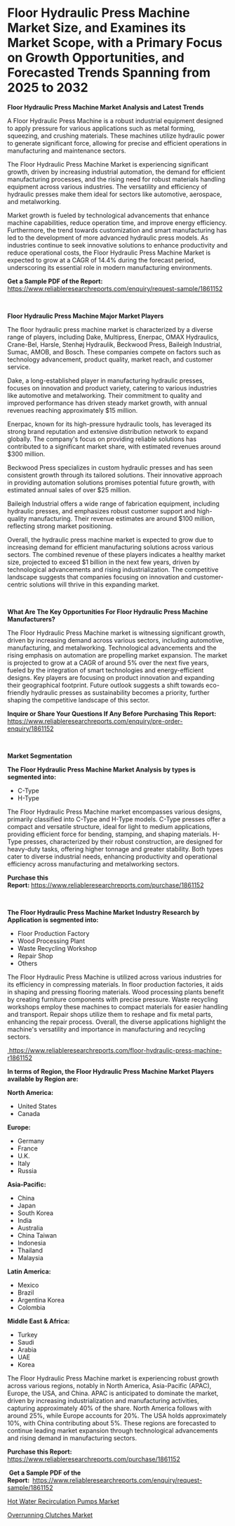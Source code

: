 <p><h1>Floor Hydraulic Press Machine Market Size, and Examines its Market Scope, with a Primary Focus on Growth Opportunities, and Forecasted Trends Spanning from 2025 to 2032</h1></p><p><strong>Floor Hydraulic Press Machine Market Analysis and Latest Trends</strong></p>
<p><p>A Floor Hydraulic Press Machine is a robust industrial equipment designed to apply pressure for various applications such as metal forming, squeezing, and crushing materials. These machines utilize hydraulic power to generate significant force, allowing for precise and efficient operations in manufacturing and maintenance sectors.</p><p>The Floor Hydraulic Press Machine Market is experiencing significant growth, driven by increasing industrial automation, the demand for efficient manufacturing processes, and the rising need for robust materials handling equipment across various industries. The versatility and efficiency of hydraulic presses make them ideal for sectors like automotive, aerospace, and metalworking.</p><p>Market growth is fueled by technological advancements that enhance machine capabilities, reduce operation time, and improve energy efficiency. Furthermore, the trend towards customization and smart manufacturing has led to the development of more advanced hydraulic press models. As industries continue to seek innovative solutions to enhance productivity and reduce operational costs, the Floor Hydraulic Press Machine Market is expected to grow at a CAGR of 14.4% during the forecast period, underscoring its essential role in modern manufacturing environments.</p></p>
<p><strong>Get a Sample PDF of the Report:&nbsp;</strong> <a href="https://www.reliableresearchreports.com/enquiry/request-sample/1861152?utm_campaign=2245&utm_medium=2&utm_source=Github&utm_content=ia&utm_term=28022025&utm_id=floor-hydraulic-press-machine">https://www.reliableresearchreports.com/enquiry/request-sample/1861152</a></p>
<p>&nbsp;</p>
<p><strong>Floor Hydraulic Press Machine Major Market Players</strong></p>
<p><p>The floor hydraulic press machine market is characterized by a diverse range of players, including Dake, Multipress, Enerpac, OMAX Hydraulics, Crane-Bel, Harsle, Stenhøj Hydraulik, Beckwood Press, Baileigh Industrial, Sumac, AMOB, and Bosch. These companies compete on factors such as technology advancement, product quality, market reach, and customer service.</p><p>Dake, a long-established player in manufacturing hydraulic presses, focuses on innovation and product variety, catering to various industries like automotive and metalworking. Their commitment to quality and improved performance has driven steady market growth, with annual revenues reaching approximately $15 million.</p><p>Enerpac, known for its high-pressure hydraulic tools, has leveraged its strong brand reputation and extensive distribution network to expand globally. The company's focus on providing reliable solutions has contributed to a significant market share, with estimated revenues around $300 million.</p><p>Beckwood Press specializes in custom hydraulic presses and has seen consistent growth through its tailored solutions. Their innovative approach in providing automation solutions promises potential future growth, with estimated annual sales of over $25 million.</p><p>Baileigh Industrial offers a wide range of fabrication equipment, including hydraulic presses, and emphasizes robust customer support and high-quality manufacturing. Their revenue estimates are around $100 million, reflecting strong market positioning.</p><p>Overall, the hydraulic press machine market is expected to grow due to increasing demand for efficient manufacturing solutions across various sectors. The combined revenue of these players indicates a healthy market size, projected to exceed $1 billion in the next few years, driven by technological advancements and rising industrialization. The competitive landscape suggests that companies focusing on innovation and customer-centric solutions will thrive in this expanding market.</p></p>
<p>&nbsp;</p>
<p><strong>What Are The Key Opportunities For Floor Hydraulic Press Machine Manufacturers?</strong></p>
<p><p>The Floor Hydraulic Press Machine market is witnessing significant growth, driven by increasing demand across various sectors, including automotive, manufacturing, and metalworking. Technological advancements and the rising emphasis on automation are propelling market expansion. The market is projected to grow at a CAGR of around 5% over the next five years, fueled by the integration of smart technologies and energy-efficient designs. Key players are focusing on product innovation and expanding their geographical footprint. Future outlook suggests a shift towards eco-friendly hydraulic presses as sustainability becomes a priority, further shaping the competitive landscape of this sector.</p></p>
<p><strong>Inquire or Share Your Questions If Any Before Purchasing This Report:</strong> <a href="https://www.reliableresearchreports.com/enquiry/pre-order-enquiry/1861152?utm_campaign=2245&utm_medium=2&utm_source=Github&utm_content=ia&utm_term=28022025&utm_id=floor-hydraulic-press-machine">https://www.reliableresearchreports.com/enquiry/pre-order-enquiry/1861152</a></p>
<p>&nbsp;</p>
<p><strong>Market Segmentation</strong></p>
<p><strong>The Floor Hydraulic Press Machine Market Analysis by types is segmented into:</strong></p>
<p><ul><li>C-Type</li><li>H-Type</li></ul></p>
<p><p>The Floor Hydraulic Press Machine market encompasses various designs, primarily classified into C-Type and H-Type models. C-Type presses offer a compact and versatile structure, ideal for light to medium applications, providing efficient force for bending, stamping, and shaping materials. H-Type presses, characterized by their robust construction, are designed for heavy-duty tasks, offering higher tonnage and greater stability. Both types cater to diverse industrial needs, enhancing productivity and operational efficiency across manufacturing and metalworking sectors.</p></p>
<p><strong>Purchase this Report:&nbsp;</strong><a href="https://www.reliableresearchreports.com/purchase/1861152?utm_campaign=2245&utm_medium=2&utm_source=Github&utm_content=ia&utm_term=28022025&utm_id=floor-hydraulic-press-machine">https://www.reliableresearchreports.com/purchase/1861152</a></p>
<p>&nbsp;</p>
<p><strong>The Floor Hydraulic Press Machine Market Industry Research by Application is segmented into:</strong></p>
<p><ul><li>Floor Production Factory</li><li>Wood Processing Plant</li><li>Waste Recycling Workshop</li><li>Repair Shop</li><li>Others</li></ul></p>
<p><p>The Floor Hydraulic Press Machine is utilized across various industries for its efficiency in compressing materials. In floor production factories, it aids in shaping and pressing flooring materials. Wood processing plants benefit by creating furniture components with precise pressure. Waste recycling workshops employ these machines to compact materials for easier handling and transport. Repair shops utilize them to reshape and fix metal parts, enhancing the repair process. Overall, the diverse applications highlight the machine's versatility and importance in manufacturing and recycling sectors.</p></p>
<p><a href="https://www.reliableresearchreports.com/floor-hydraulic-press-machine-r1861152?utm_campaign=2245&utm_medium=2&utm_source=Github&utm_content=ia&utm_term=28022025&utm_id=floor-hydraulic-press-machine">&nbsp;https://www.reliableresearchreports.com/floor-hydraulic-press-machine-r1861152</a></p>
<p><strong>In terms of Region, the Floor Hydraulic Press Machine Market Players available by Region are:</strong></p>
<p>
    <p> <strong> North America: </strong>
        <ul>
            <li>United States</li>
            <li>Canada</li>
        </ul>
        </p> 
    <p> <strong> Europe: </strong>
        <ul>
            <li>Germany</li>
            <li>France</li>
            <li>U.K.</li>
            <li>Italy</li>
            <li>Russia</li>
        </ul>
        </p> 
    <p> <strong> Asia-Pacific: </strong>
        <ul>
            <li>China</li>
            <li>Japan</li>
            <li>South Korea</li>
            <li>India</li>
            <li>Australia</li>
            <li>China Taiwan</li>
            <li>Indonesia</li>
            <li>Thailand</li>
            <li>Malaysia</li>
        </ul>
        </p> 
    <p> <strong> Latin America: </strong>
        <ul>
            <li>Mexico</li>
            <li>Brazil</li>
            <li>Argentina Korea</li>
            <li>Colombia</li>
        </ul>
        </p> 
    <p> <strong> Middle East & Africa: </strong>
        <ul>
            <li>Turkey</li>
            <li>Saudi</li>
            <li>Arabia</li>
            <li>UAE</li>
            <li>Korea</li>
        </ul>
    </p>
    </p>
<p><p>The Floor Hydraulic Press Machine market is experiencing robust growth across various regions, notably in North America, Asia-Pacific (APAC), Europe, the USA, and China. APAC is anticipated to dominate the market, driven by increasing industrialization and manufacturing activities, capturing approximately 40% of the share. North America follows with around 25%, while Europe accounts for 20%. The USA holds approximately 10%, with China contributing about 5%. These regions are forecasted to continue leading market expansion through technological advancements and rising demand in manufacturing sectors.</p></p>
<p><strong>Purchase this Report: </strong><a href="https://www.reliableresearchreports.com/purchase/1861152?utm_campaign=2245&utm_medium=2&utm_source=Github&utm_content=ia&utm_term=28022025&utm_id=floor-hydraulic-press-machine">https://www.reliableresearchreports.com/purchase/1861152</a></p>
<p>&nbsp;<strong>Get a Sample PDF of the Report:&nbsp;&nbsp;</strong><a href="https://www.reliableresearchreports.com/enquiry/request-sample/1861152?utm_campaign=2245&utm_medium=2&utm_source=Github&utm_content=ia&utm_term=28022025&utm_id=floor-hydraulic-press-machine">https://www.reliableresearchreports.com/enquiry/request-sample/1861152</a></p>
<p><strong></strong></p>
<p><p><a href="https://github.com/muvdibezuh/Market-Research-Report-List-1/blob/main/hot-water-recirculation-pumps-market.md?utm_campaign=2245&utm_medium=2&utm_source=Github&utm_content=ia&utm_term=28022025&utm_id=floor-hydraulic-press-machine">Hot Water Recirculation Pumps Market</a></p><p><a href="https://github.com/momossidram/Market-Research-Report-List-1/blob/main/overrunning-clutches-market.md?utm_campaign=2245&utm_medium=2&utm_source=Github&utm_content=ia&utm_term=28022025&utm_id=floor-hydraulic-press-machine">Overrunning Clutches Market</a></p></p>
